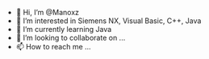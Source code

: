 - 👋 Hi, I’m @Manoxz
- 👀 I’m interested in Siemens NX, Visual Basic, C++, Java
- 🌱 I’m currently learning Java 
- 💞️ I’m looking to collaborate on ...
- 📫 How to reach me ...

<!---
Manoxz/Manoxz is a ✨ special ✨ repository because its `README.md` (this file) appears on your GitHub profile.
You can click the Preview link to take a look at your changes.
--->
